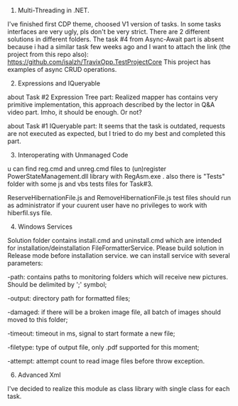 01. Multi-Threading in .NET.

I've finished first CDP theme, choosed V1 version of tasks. In some tasks interfaces are very ugly, pls don't be very strict.
There are 2 different solutions in different folders. The task #4 from Async-Await part is absent because
i had a similar task few weeks ago and I want to attach the link (the project from this repo also):
https://github.com/isalzh/TravixOpp.TestProjectCore
This project has examples of async CRUD operations.

02. Expressions and IQueryable

about Task #2 Expression Tree part: Realized mapper has contains very primitive implementation, this approach described by the lector
in Q&A video part. Imho, it should be enough. Or not?

about Task #1 IQueryable part: It seems that the task is outdated, requests are not executed as expected, but I tried to do my best
and completed this part. 

03. Interoperating with Unmanaged Code

u can find reg.cmd and unreg.cmd files to (un)register PowerStateManagement.dll library with RegAsm.exe .
also there is "Tests" folder with some js and vbs tests files for Task#3.

ReserveHibernationFile.js and RemoveHibernationFile.js test files should run as administrator if your cuurent user have no privileges to work with hiberfil.sys file.

04. Windows Services

Solution folder contains install.cmd and uninstall.cmd which are intended for installation/deinstallation FileFormatterService.
Please build solution in Release mode before installation service.
we can install service with several parameters:

-path: contains paths to monitoring folders which will receive new pictures. Should be delimited by ';' symbol;

-output: directory path for formatted files;

-damaged: if there will be a broken image file, all batch of images should moved to this folder;

-timeout: timeout in ms, signal to start formate a new file;

-filetype: type of output file, only .pdf supported for this moment;

-attempt: attempt count to read image files before throw exception.

06. Advanced Xml

I've decided to realize this module as class library with single class for each task.